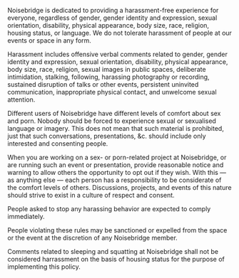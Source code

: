 Noisebridge is dedicated to providing a harassment-free experience for everyone, regardless of gender, gender identity and expression, sexual orientation, disability, physical appearance, body size, race, religion, housing status, or language. We do not tolerate harassment of people at our events or space in any form.

Harassment includes offensive verbal comments related to gender, gender identity and expression, sexual orientation, disability, physical appearance, body size, race, religion, sexual images in public spaces, deliberate intimidation, stalking, following, harassing photography or recording, sustained disruption of talks or other events, persistent uninvited communication, inappropriate physical contact, and unwelcome sexual attention.

Different users of Noisebridge have different levels of comfort about sex and porn. Nobody should be forced to experience sexual or sexualised language or imagery. This does not mean that such material is prohibited, just that such conversations, presentations, &c. should include only interested and consenting people.

When you are working on a sex- or porn-related project at Noisebridge, or are running such an event or presentation, provide reasonable notice and warning to allow others the opportunity to opt out if they wish. With this — as anything else — each person has a responsibility to be considerate of the comfort levels of others. Discussions, projects, and events of this nature should strive to exist in a culture of respect and consent.

People asked to stop any harassing behavior are expected to comply immediately.

People violating these rules may be sanctioned or expelled from the space or the event at the discretion of any Noisebridge member.

Comments related to sleeping and squatting at Noisebridge shall not be considered harrassment on the basis of housing status for the purpose of implementing this policy.